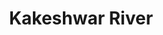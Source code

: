 ---
title: "Kakeshwar River"
title_bn: "কাকেশ্বর নদী"
description: "Kakeshwar river starts from the Ichamati river and ends at the Safulla khal. It covers Afra-Gopinathpur of Pabna."
---